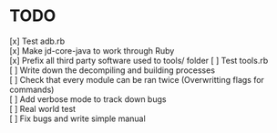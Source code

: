 TODO
====

[x] Test adb.rb  
[x] Make jd-core-java to work through Ruby  
[x] Prefix all third party software used to tools/ folder
[ ] Test tools.rb  
[ ] Write down the decompiling and building processes  
[ ] Check that every module can be ran twice (Overwritting flags for commands)  
[ ] Add verbose mode to track down bugs  
[ ] Real world test  
[ ] Fix bugs and write simple manual  

